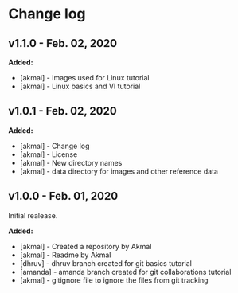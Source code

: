 # Change log

## v1.1.0 - Feb. 02, 2020

**Added:**
- [akmal] - Images used for Linux tutorial
- [akmal] - Linux basics and VI tutorial

## v1.0.1 - Feb. 02, 2020

**Added:**
- [akmal] - Change log
- [akmal] - License
- [akmal] - New directory names
- [akmal] - data directory for images and other reference data

## v1.0.0 - Feb. 01, 2020

Initial realease.

**Added:**
- [akmal]  - Created a repository by Akmal
- [akmal]  - Readme by Akmal
- [dhruv]  - dhruv branch created for git basics tutorial
- [amanda] - amanda branch created for git collaborations tutorial
- [akmal]  - gitignore file to ignore the files from git tracking